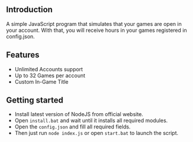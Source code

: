 ## Introduction
A simple JavaScript program that simulates that your games are open in your account. With that, you will receive hours in your games registered in config.json.

## Features
- Unlimited Accounts support
- Up to 32 Games per account
- Custom In-Game Title 

## Getting started
- Install latest version of NodeJS from official website.
- Open `install.bat` and wait until it installs all required modules.
- Open the `config.json` and fill all required fields.
- Then just run `node index.js` or open `start.bat` to launch the script.
